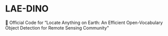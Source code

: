 # LAE-DINO
🤖 Official Code for “Locate Anything on Earth: An Efficient Open-Vocabulary Object Detection for Remote Sensing Community"
